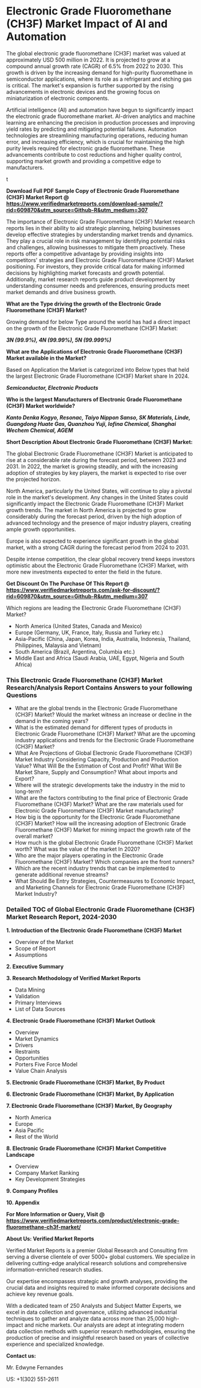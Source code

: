 <meta name="title" content="Global  Electronic Grade Fluoromethane (CH3F) Market Impact of AI and Automation"><meta name="description" content="  The global electronic grade fluoromethane (CH3F) market was valued at approximately USD 500 million in 2022. It is projected to grow at a compound annual growth rate"><meta name="title" content=" Electronic Grade Fluoromethane (CH3F) Market Size, Share, Scope, Trends, Growth, Opportunities, Analysis, Forecast"> <h1>Electronic Grade Fluoromethane (CH3F) Market Impact of AI and Automation</h1> <p>The global electronic grade fluoromethane (CH3F) market was valued at approximately USD 500 million in 2022. It is projected to grow at a compound annual growth rate (CAGR) of 6.5% from 2022 to 2030. This growth is driven by the increasing demand for high-purity fluoromethane in semiconductor applications, where its role as a refrigerant and etching gas is critical. The market's expansion is further supported by the rising advancements in electronic devices and the growing focus on miniaturization of electronic components.</p> <p>Artificial intelligence (AI) and automation have begun to significantly impact the electronic grade fluoromethane market. AI-driven analytics and machine learning are enhancing the precision in production processes and improving yield rates by predicting and mitigating potential failures. Automation technologies are streamlining manufacturing operations, reducing human error, and increasing efficiency, which is crucial for maintaining the high purity levels required for electronic grade fluoromethane. These advancements contribute to cost reductions and higher quality control, supporting market growth and providing a competitive edge to manufacturers.</p> t</p><p id="" class=""><strong>Download Full PDF Sample Copy of Electronic Grade Fluoromethane (CH3F) Market Report @ <a href="https://www.verifiedmarketreports.com/download-sample/?rid=609870&utm_source=Github-R&utm_medium=307" target="_blank">https://www.verifiedmarketreports.com/download-sample/?rid=609870&utm_source=Github-R&utm_medium=307</a></strong></p><p>The importance of&nbsp;Electronic Grade Fluoromethane (CH3F) Market research reports lies in their ability to aid strategic planning, helping businesses develop effective strategies by understanding market trends and dynamics. They play a crucial role in risk management by identifying potential risks and challenges, allowing businesses to mitigate them proactively. These reports offer a competitive advantage by providing insights into competitors' strategies and Electronic Grade Fluoromethane (CH3F) Market positioning. For investors, they provide critical data for making informed decisions by highlighting market forecasts and growth potential. Additionally, market research reports guide product development by understanding consumer needs and preferences, ensuring products meet market demands and drive business growth.</p><p><strong>What are the&nbsp;Type driving the growth of the Electronic Grade Fluoromethane (CH3F) Market?</strong></p><p id="" class="">Growing demand for below Type around the world has had a direct impact on the growth of the Electronic Grade Fluoromethane (CH3F) Market:</p><em><strong>3N (99.9%), 4N (99.99%), 5N (99.999%)</strong></em></p><strong>What are the&nbsp;Applications&nbsp;of Electronic Grade Fluoromethane (CH3F) Market available in the Market?</strong></p><p id="" class="">Based on Application the Market is categorized into Below types that held the largest Electronic Grade Fluoromethane (CH3F) Market share In 2024.</p><em><strong>Semiconductor, Electronic Products</strong></em></p><strong>Who is the largest Manufacturers of Electronic Grade Fluoromethane (CH3F) Market worldwide?</strong></p><p><em><strong>Kanto Denka Kogyo, Resonac, Taiyo Nippon Sanso, SK Materials, Linde, Guangdong Huate Gas, Quanzhou Yuji, Iofina Chemical, Shanghai Wechem Chemical, AGEM</strong></em></p><p id="" class=""><strong>Short Description About Electronic Grade Fluoromethane (CH3F) Market:</strong></p><p>The global Electronic Grade Fluoromethane (CH3F) Market is anticipated to rise at a considerable rate during the forecast period, between 2023 and 2031. In 2022, the market is growing steadily, and with the increasing adoption of strategies by key players, the market is expected to rise over the projected horizon.</p><p>North America, particularly the United States, will continue to play a pivotal role in the market's development. Any changes in the United States could significantly impact the Electronic Grade Fluoromethane (CH3F) Market growth trends. The market in North America is projected to grow considerably during the forecast period, driven by the high adoption of advanced technology and the presence of major industry players, creating ample growth opportunities.</p><p>Europe is also expected to experience significant growth in the global market, with a strong CAGR during the forecast period from 2024 to 2031.</p><p>Despite intense competition, the clear global recovery trend keeps investors optimistic about the Electronic Grade Fluoromethane (CH3F) Market, with more new investments expected to enter the field in the future.</p><p id="" class=""><strong>Get Discount On The Purchase Of This Report @ <a href="https://www.verifiedmarketreports.com/ask-for-discount/?rid=609870&utm_source=Github-R&utm_medium=307" target="_blank">https://www.verifiedmarketreports.com/ask-for-discount/?rid=609870&utm_source=Github-R&utm_medium=307</a></strong></p>Which regions are leading the Electronic Grade Fluoromethane (CH3F) Market?</p><ul><li>North America (United States, Canada and Mexico)</li><li>Europe (Germany, UK, France, Italy, Russia and Turkey etc.)</li><li>Asia-Pacific (China, Japan, Korea, India, Australia, Indonesia, Thailand, Philippines, Malaysia and Vietnam)</li><li>South America (Brazil, Argentina, Columbia etc.)</li><li>Middle East and Africa (Saudi Arabia, UAE, Egypt, Nigeria and South Africa)</li></ul><h3 id="" class="">This Electronic Grade Fluoromethane (CH3F) Market Research/Analysis Report Contains Answers to your following Questions</h3><ul><li>What are the global trends in the Electronic Grade Fluoromethane (CH3F) Market? Would the market witness an increase or decline in the demand in the coming years?</li><li>What is the estimated demand for different types of products in Electronic Grade Fluoromethane (CH3F) Market? What are the upcoming industry applications and trends for the Electronic Grade Fluoromethane (CH3F) Market?</li><li>What Are Projections of Global Electronic Grade Fluoromethane (CH3F) Market Industry Considering Capacity, Production and Production Value? What Will Be the Estimation of Cost and Profit? What Will Be Market Share, Supply and Consumption? What about imports and Export?</li><li>Where will the strategic developments take the industry in the mid to long-term?</li><li>What are the factors contributing to the final price of Electronic Grade Fluoromethane (CH3F) Market? What are the raw materials used for Electronic Grade Fluoromethane (CH3F) Market manufacturing?</li><li>How big is the opportunity for the Electronic Grade Fluoromethane (CH3F) Market? How will the increasing adoption of Electronic Grade Fluoromethane (CH3F) Market for mining impact the growth rate of the overall market?</li><li>How much is the global Electronic Grade Fluoromethane (CH3F) Market worth? What was the value of the market In 2020?</li><li>Who are the major players operating in the Electronic Grade Fluoromethane (CH3F) Market? Which companies are the front runners?</li><li>Which are the recent industry trends that can be implemented to generate additional revenue streams?</li><li>What Should Be Entry Strategies, Countermeasures to Economic Impact, and Marketing Channels for Electronic Grade Fluoromethane (CH3F) Market Industry?</li></ul><h3 id="" class="">Detailed TOC of Global Electronic Grade Fluoromethane (CH3F) Market Research Report, 2024-2030</h3><p id="" class=""><strong>1. Introduction of the Electronic Grade Fluoromethane (CH3F) Market</strong></p><ul><li>Overview of the Market</li><li>Scope of Report</li><li>Assumptions</li></ul><p id="" class=""><strong>2. Executive Summary</strong></p><p id="" class=""><strong>3. Research Methodology of Verified Market Reports</strong></p><ul><li>Data Mining</li><li>Validation</li><li>Primary Interviews</li><li>List of Data Sources</li></ul><p id="" class=""><strong>4. Electronic Grade Fluoromethane (CH3F) Market Outlook</strong></p><ul><li>Overview</li><li>Market Dynamics</li><li>Drivers</li><li>Restraints</li><li>Opportunities</li><li>Porters Five Force Model</li><li>Value Chain Analysis</li></ul><p id="" class=""><strong>5. Electronic Grade Fluoromethane (CH3F) Market, By Product</strong></p><p id="" class=""><strong>6. Electronic Grade Fluoromethane (CH3F) Market, By Application</strong></p><p id="" class=""><strong>7. Electronic Grade Fluoromethane (CH3F) Market, By Geography</strong></p><ul><li>North America</li><li>Europe</li><li>Asia Pacific</li><li>Rest of the World</li></ul><p id="" class=""><strong>8. Electronic Grade Fluoromethane (CH3F) Market Competitive Landscape</strong></p><ul><li>Overview</li><li>Company Market Ranking</li><li>Key Development Strategies</li></ul><p id="" class=""><strong>9. Company Profiles</strong></p><p id="" class=""><strong>10. Appendix</strong></p><p id="" class=""><strong>For More Information or Query, Visit @ <a href="https://www.verifiedmarketreports.com/product/electronic-grade-fluoromethane-ch3f-market/" target="_blank">https://www.verifiedmarketreports.com/product/electronic-grade-fluoromethane-ch3f-market/</a></strong></p><p id="" class=""><strong>About Us: Verified Market Reports</strong></p><p id="" class="">Verified Market Reports is a premier Global Research and Consulting firm serving a diverse clientele of over 5000+ global customers. We specialize in delivering cutting-edge analytical research solutions and comprehensive information-enriched research studies.</p><p id="" class="">Our expertise encompasses strategic and growth analyses, providing the crucial data and insights required to make informed corporate decisions and achieve key revenue goals.</p><p id="" class="">With a dedicated team of 250 Analysts and Subject Matter Experts, we excel in data collection and governance, utilizing advanced industrial techniques to gather and analyze data across more than 25,000 high-impact and niche markets. Our analysts are adept at integrating modern data collection methods with superior research methodologies, ensuring the production of precise and insightful research based on years of collective experience and specialized knowledge.</p><p id="" class=""><strong>Contact us:</strong></p><p id="" class="">Mr. Edwyne Fernandes</p><p id="" class="">US: +1(302) 551-2611</p>